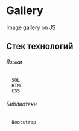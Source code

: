 # Gallery
Image gallery on JS
## Стек технологий
###### Языки
```
  SQL
  HTML
  CSS
```
###### Библиотеки
```
  Bootstrap
```
